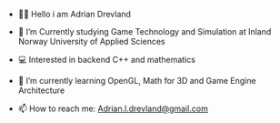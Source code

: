 
- 👋🏼 Hello i am Adrian Drevland

- 📓 I’m Currently studying Game Technology and Simulation at Inland Norway University of Applied Sciences
- 💻 Interested in backend C++ and mathematics 
- 🌱 I’m currently learning OpenGL, Math for 3D and Game Engine Architecture
- 📫 How to reach me: Adrian.l.drevland@gmail.com
